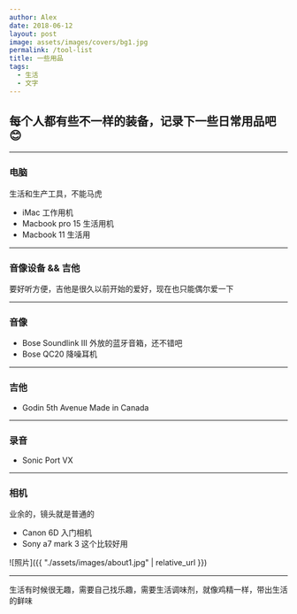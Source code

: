 ```yaml
---
author: Alex
date: 2018-06-12
layout: post
image: assets/images/covers/bg1.jpg
permalink: /tool-list
title: 一些用品
tags:
  - 生活
  - 文字
---
```


## 每个人都有些不一样的装备，记录下一些日常用品吧 😊

---------

### 电脑

生活和生产工具，不能马虎

- iMac 工作用机
- Macbook pro 15 生活用机
- Macbook 11 生活用

---------

### 音像设备 && 吉他

要好听方便，吉他是很久以前开始的爱好，现在也只能偶尔爱一下

---------

### 音像

- Bose Soundlink III 外放的蓝牙音箱，还不错吧
- Bose QC20 降噪耳机

---------

### 吉他

- Godin 5th Avenue Made in Canada

---------

### 录音

- Sonic Port VX

---------

### 相机

业余的，镜头就是普通的

- Canon 6D 入门相机
- Sony a7 mark 3 这个比较好用

![照片]({{ "./assets/images/about1.jpg" | relative_url }})

---------

生活有时候很无趣，需要自己找乐趣，需要生活调味剂，就像鸡精一样，带出生活的鲜味
